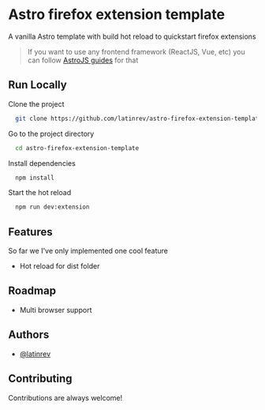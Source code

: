 
# Astro firefox extension template

A vanilla Astro template with build hot reload to quickstart firefox extensions

> If you want to use any frontend framework (ReactJS, Vue, etc) you can follow [AstroJS guides](https://docs.astro.build/en/guides/framework-components/#official-ui-framework-integrations) for that



## Run Locally

Clone the project

```bash
  git clone https://github.com/latinrev/astro-firefox-extension-template.git
```

Go to the project directory

```bash
  cd astro-firefox-extension-template
```

Install dependencies

```bash
  npm install
```

Start the hot reload

```bash
  npm run dev:extension
```


## Features
So far we I've only implemented one cool feature
- Hot reload for dist folder



## Roadmap

- Multi browser support



## Authors

- [@latinrev](https://www.github.com/latinrev)


## Contributing

Contributions are always welcome!


